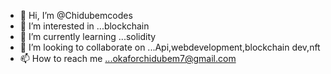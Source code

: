 - 👋 Hi, I’m @Chidubemcodes
- 👀 I’m interested in ...blockchain
- 🌱 I’m currently learning ...solidity
- 💞️ I’m looking to collaborate on ...Api,webdevelopment,blockchain dev,nft
- 📫 How to reach me ...okaforchidubem7@gmail.com

<!---
Chidubemcodes/Chidubemcodes is a ✨ special ✨ repository because its `README.md` (this file) appears on your GitHub profile.
You can click the Preview link to take a look at your changes.
--->
